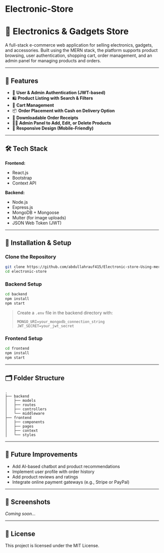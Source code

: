 # Electronic-Store

# 📘 Electronics & Gadgets Store

A full-stack e-commerce web application for selling electronics, gadgets, and accessories. Built using the MERN stack, the platform supports product browsing, user authentication, shopping cart, order management, and an admin panel for managing products and orders.

---

## 🚀 Features

- 🔐 **User & Admin Authentication (JWT-based)**
- 🛍️ **Product Listing with Search & Filters**
- 🛒 **Cart Management**
- 📦 **Order Placement with Cash on Delivery Option**
- 🧾 **Downloadable Order Receipts**
- 🧑‍💼 **Admin Panel to Add, Edit, or Delete Products**
- 📱 **Responsive Design (Mobile-Friendly)**

---

## 🛠️ Tech Stack

**Frontend:**
- React.js
- Bootstrap
- Context API

**Backend:**
- Node.js
- Express.js
- MongoDB + Mongoose
- Multer (for image uploads)
- JSON Web Token (JWT)

---

## 🧰 Installation & Setup

### Clone the Repository

```bash
git clone https://github.com/abdullahrauf415/Electronic-store-Using-mern
cd electronic-store
```

### Backend Setup

```bash
cd backend
npm install
npm start
```

> Create a `.env` file in the backend directory with:
> ```
> MONGO_URI=your_mongodb_connection_string
> JWT_SECRET=your_jwt_secret
> ```

### Frontend Setup

```bash
cd frontend
npm install
npm start
```

---

## 🗂️ Folder Structure

```
.
├── backend
│   ├── models
│   ├── routes
│   ├── controllers
│   └── middleware
├── frontend
│   ├── components
│   ├── pages
│   ├── context
│   └── styles
```

---

## 📌 Future Improvements

- Add AI-based chatbot and product recommendations
- Implement user profile with order history
- Add product reviews and ratings
- Integrate online payment gateways (e.g., Stripe or PayPal)

---

## 📸 Screenshots

*Coming soon...*

---

## 📝 License

This project is licensed under the MIT License.
